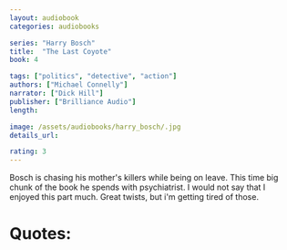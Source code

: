 ```yaml
---
layout: audiobook
categories: audiobooks

series: "Harry Bosch"
title:  "The Last Coyote"
book: 4

tags: ["politics", "detective", "action"]
authors: ["Michael Connelly"]
narrator: ["Dick Hill"]
publisher: ["Brilliance Audio"]
length: 

image: /assets/audiobooks/harry_bosch/.jpg
details_url: 

rating: 3
---
```


Bosch is chasing his mother's killers while being on leave. This time big chunk of the book he spends with psychiatrist. I would not say that I enjoyed this part much. Great twists, but i'm getting tired of those.

# Quotes: 